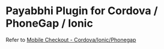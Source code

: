 # Payabbhi Plugin for Cordova / PhoneGap / Ionic

Refer to [Mobile Checkout - Cordova/Ionic/Phonegap](https://payabbhi.com/docs/mobile-checkout/cordova-ionic/) 
